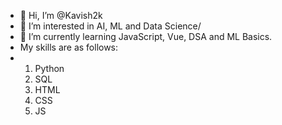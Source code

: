 - 👋 Hi, I’m @Kavish2k
- 👀 I’m interested in AI, ML and Data Science/
- 🌱 I’m currently learning JavaScript, Vue, DSA and ML Basics.
- My skills are as follows:
- 1) Python
  2) SQL
  3) HTML
  4) CSS
  5) JS

<!---
Kavish2k/Kavish2k is a ✨ special ✨ repository because its `README.md` (this file) appears on your GitHub profile.
You can click the Preview link to take a look at your changes.
--->
